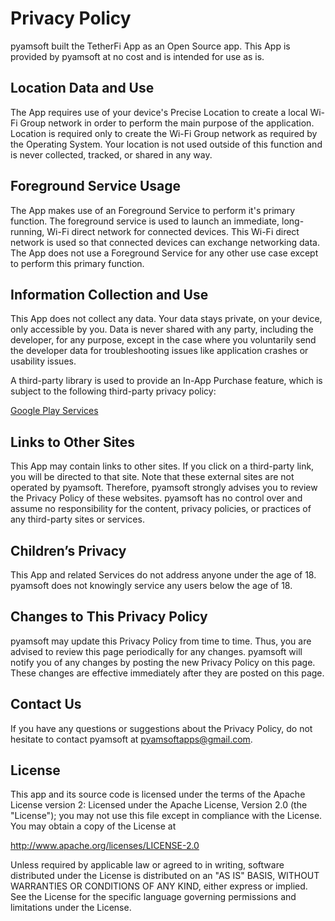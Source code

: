 # Privacy Policy

pyamsoft built the TetherFi App as an Open Source app. This App is provided by pyamsoft
at no cost and is intended for use as is.

## Location Data and Use

The App requires use of your device's Precise Location to create a local Wi-Fi Group
network in order to perform the main purpose of the application. Location is required
only to create the Wi-Fi Group network as required by the Operating System. Your location
is not used outside of this function and is never collected, tracked, or shared in any way.

## Foreground Service Usage

The App makes use of an Foreground Service to perform it's primary function. The foreground
service is used to launch an immediate, long-running, Wi-Fi direct network for connected
devices. This Wi-Fi direct network is used so that connected devices can exchange networking
data. The App does not use a Foreground Service for any other use case except to perform this
primary function.

## Information Collection and Use

This App does not collect any data. Your data stays private, on your device, only accessible
by you. Data is never shared with any party, including the developer, for any purpose, except
in the case where you voluntarily send the developer data for troubleshooting issues like
application crashes or usability issues.

A third-party library is used to provide an In-App Purchase feature, which is subject to the
following third-party privacy policy:

[Google Play Services](https://www.google.com/policies/privacy/)

## Links to Other Sites

This App may contain links to other sites. If you click on a third-party link, you will be
directed to that site. Note that these external sites are not operated by pyamsoft. Therefore,
pyamsoft strongly advises you to review the Privacy Policy of these websites. pyamsoft has no
control over and assume no responsibility for the content, privacy policies, or practices of
any third-party sites or services.

## Children’s Privacy

This App and related Services do not address anyone under the age of 18. pyamsoft does not
knowingly service any users below the age of 18.

## Changes to This Privacy Policy

pyamsoft may update this Privacy Policy from time to time. Thus, you are advised to review
this page periodically for any changes. pyamsoft will notify you of any changes by posting
the new Privacy Policy on this page. These changes are effective immediately after they are
posted on this page.

## Contact Us

If you have any questions or suggestions about the Privacy Policy, do not hesitate to contact
pyamsoft at pyamsoftapps@gmail.com.

## License

This app and its source code is licensed under the terms of the Apache License version 2:
Licensed under the Apache License, Version 2.0 (the "License"); you may not use this file
except in compliance with the License. You may obtain a copy of the License at

http://www.apache.org/licenses/LICENSE-2.0

Unless required by applicable law or agreed to in writing, software distributed under the
License is distributed on an "AS IS" BASIS, WITHOUT WARRANTIES OR CONDITIONS OF ANY KIND,
either express or implied. See the License for the specific language governing permissions
and limitations under the License.
